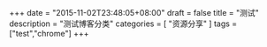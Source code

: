 +++
date = "2015-11-02T23:48:05+08:00"
draft = false
title = "测试"
description = "测试博客分类"
categories = [ "资源分享" ]
tags = ["test","chrome"]
+++
